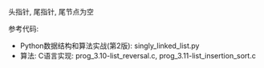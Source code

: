 头指针, 尾指针, 尾节点为空

参考代码: 

- Python数据结构和算法实战(第2版): singly_linked_list.py
- 算法: C语言实现: prog_3.10-list_reversal.c, prog_3.11-list_insertion_sort.c

